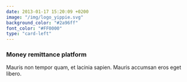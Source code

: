 ```yaml
---
date: 2013-01-17 15:20:09 +0200
image: "/img/logo_yippie.svg"
background_color: "#2a96ff"
font_color: "#FF0000"
type: "card-left"
---
```

### **Money remittance platform**

Mauris non tempor quam, et lacinia sapien. Mauris accumsan eros eget libero.
